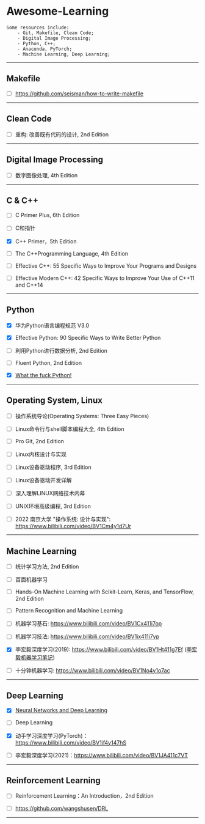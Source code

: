 

# Awesome-Learning



```
Some resources include:
	- Git, Makefile, Clean Code;
	- Digital Image Processing;
	- Python, C++;
	- Anaconda, PyTorch;
	- Machine Learning, Deep Learning;
```



------



## Makefile



- [ ] https://github.com/seisman/how-to-write-makefile




------

## Clean Code



- [ ] 重构: 改善既有代码的设计, 2nd Edition




------

## Digital Image Processing



- [ ] 数字图像处理, 4th Edition



------

## C & C++



- [ ] C Primer Plus, 6th Edition
- [ ] C和指针
- [x] C++ Primer，5th Edition
- [ ] The C++Programming Language, 4th Edition
- [ ] Effective C++: 55 Specific Ways to Improve Your Programs and Designs
- [ ] Effective Modern C++: 42 Specific Ways to Improve Your Use of C++11 and C++14


------



## Python



- [x] 华为Python语言编程规范 V3.0
- [x] Effective Python: 90 Specific Ways to Write Better Python
- [ ] 利用Python进行数据分析, 2nd Edition
- [ ] Fluent Python, 2nd Edition
- [x] [What the fuck Python! ](https://github.com/robertparley/wtfpython-cn)



------



## Operating System, Linux



- [ ] 操作系统导论(Operating Systems: Three Easy Pieces)
- [ ] Linux命令行与shell脚本编程大全, 4th Edition
- [ ] Pro Git, 2nd Edition
- [ ] Linux内核设计与实现
- [ ] Linux设备驱动程序, 3rd Edition
- [ ] Linux设备驱动开发详解
- [ ] 深入理解LINUX网络技术内幕
- [ ] UNIX环境高级编程, 3rd Edition






- [ ] 2022 南京大学 "操作系统: 设计与实现": https://www.bilibili.com/video/BV1Cm4y1d7Ur



------



## Machine Learning



- [ ] 统计学习方法, 2nd Edition
- [ ] 百面机器学习
- [ ] Hands-On Machine Learning with Scikit-Learn, Keras, and TensorFlow, 2nd Edition
- [ ] Pattern Recognition and Machine Learning



- [ ] 机器学习基石: https://www.bilibili.com/video/BV1Cx411i7op
- [ ] 机器学习技法: https://www.bilibili.com/video/BV1ix411i7yp
- [x] 李宏毅深度学习(2019): https://www.bilibili.com/video/BV1Ht411g7Ef ([李宏毅机器学习笔记](https://datawhalechina.github.io/leeml-notes/#/?id=李宏毅机器学习笔记leeml-notes))
- [ ] 十分钟机器学习: https://www.bilibili.com/video/BV1No4y1o7ac



------



## Deep Learning



- [x] [Neural Networks and Deep Learning](http://neuralnetworksanddeeplearning.com/index.html)
- [ ] Deep Learning



- [x] 动手学习深度学习(PyTorch)：https://www.bilibili.com/video/BV1if4y147hS
- [ ] 李宏毅深度学习(2021)：https://www.bilibili.com/video/BV1JA411c7VT



------



## Reinforcement Learning



- [ ] Reinforcement Learning：An Introduction，2nd Edition





- [ ] https://github.com/wangshusen/DRL



------

